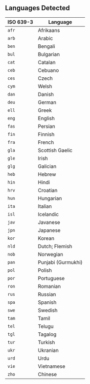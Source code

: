 ## Languages Detected

| ISO 639-3       | Language               |
|-----------------|------------------------|
| `afr`           | Afrikaans              |
| `arb`           | Arabic                 |
| `ben`           | Bengali                |
| `bul`           | Bulgarian              |
| `cat`           | Catalan                |
| `ceb`           | Cebuano                |
| `ces`           | Czech                  |
| `cym`           | Welsh                  |
| `dan`           | Danish                 |
| `deu`           | German                 |
| `ell`           | Greek                  |
| `eng`           | English                |
| `fas`           | Persian                |
| `fin`           | Finnish                |
| `fra`           | French                 |
| `gla`           | Scottish Gaelic        |
| `gle`           | Irish                  |
| `glg`           | Galician               |
| `heb`           | Hebrew                 |
| `hin`           | Hindi                  |
| `hrv`           | Croatian               |
| `hun`           | Hungarian              |
| `ita`           | Italian                |
| `isl`           | Icelandic              |
| `jav`           | Javanese               |
| `jpn`           | Japanese               |
| `kor`           | Korean                 |
| `nld`           | Dutch; Flemish         |
| `nob`           | Norwegian              |
| `pan`           | Punjabi (Gurmukhi)     |
| `pol`           | Polish                 |
| `por`           | Portuguese             |
| `ron`           | Romanian               |
| `rus`           | Russian                |
| `spa`           | Spanish                |
| `swe`           | Swedish                |
| `tam`           | Tamil                  |
| `tel`           | Telugu                 |
| `tgl`           | Tagalog                |
| `tur`           | Turkish                |
| `ukr`           | Ukranian               |
| `urd`           | Urdu                   |
| `vie`           | Vietnamese             |
| `zho`           | Chinese                |
